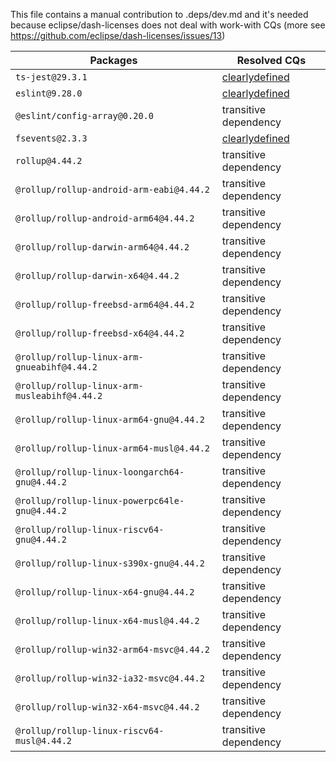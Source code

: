 This file contains a manual contribution to .deps/dev.md and it's needed because eclipse/dash-licenses does not deal with work-with CQs (more see https://github.com/eclipse/dash-licenses/issues/13)

| Packages | Resolved CQs |
| --- | --- |
| `ts-jest@29.3.1` | [clearlydefined](https://clearlydefined.io/definitions/npm/npmjs/-/ts-jest/29.3.1) |
| `eslint@9.28.0` | [clearlydefined](https://clearlydefined.io/definitions/npm/npmjs/-/eslint/9.21.0) |
| `@eslint/config-array@0.20.0` | transitive dependency |
| `fsevents@2.3.3` | [clearlydefined](https://clearlydefined.io/definitions/npm/npmjs/-/fsevents/2.3.3) |
| `rollup@4.44.2` | transitive dependency |
| `@rollup/rollup-android-arm-eabi@4.44.2` | transitive dependency |
| `@rollup/rollup-android-arm64@4.44.2` | transitive dependency |
| `@rollup/rollup-darwin-arm64@4.44.2` | transitive dependency |
| `@rollup/rollup-darwin-x64@4.44.2` | transitive dependency |
| `@rollup/rollup-freebsd-arm64@4.44.2` | transitive dependency |
| `@rollup/rollup-freebsd-x64@4.44.2` | transitive dependency |
| `@rollup/rollup-linux-arm-gnueabihf@4.44.2` | transitive dependency |
| `@rollup/rollup-linux-arm-musleabihf@4.44.2` | transitive dependency |
| `@rollup/rollup-linux-arm64-gnu@4.44.2` | transitive dependency |
| `@rollup/rollup-linux-arm64-musl@4.44.2` | transitive dependency |
| `@rollup/rollup-linux-loongarch64-gnu@4.44.2` | transitive dependency |
| `@rollup/rollup-linux-powerpc64le-gnu@4.44.2` | transitive dependency |
| `@rollup/rollup-linux-riscv64-gnu@4.44.2` | transitive dependency |
| `@rollup/rollup-linux-s390x-gnu@4.44.2` | transitive dependency |
| `@rollup/rollup-linux-x64-gnu@4.44.2` | transitive dependency |
| `@rollup/rollup-linux-x64-musl@4.44.2` | transitive dependency |
| `@rollup/rollup-win32-arm64-msvc@4.44.2` | transitive dependency |
| `@rollup/rollup-win32-ia32-msvc@4.44.2` | transitive dependency |
| `@rollup/rollup-win32-x64-msvc@4.44.2` | transitive dependency |
| `@rollup/rollup-linux-riscv64-musl@4.44.2` | transitive dependency |
